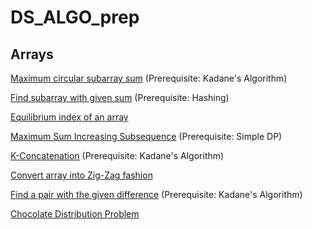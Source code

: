 # DS_ALGO_prep

## Arrays
<a href="https://www.geeksforgeeks.org/maximum-contiguous-circular-sum/">Maximum circular subarray sum</a> (Prerequisite: Kadane's Algorithm)

<a href="https://www.geeksforgeeks.org/find-subarray-with-given-sum/">Find subarray with given sum</a> (Prerequisite: Hashing) 

<a href="https://www.geeksforgeeks.org/equilibrium-index-of-an-array/">Equilibrium index of an array</a>

<a href="https://www.geeksforgeeks.org/maximum-sum-increasing-subsequence-dp-14/">Maximum Sum Increasing Subsequence</a> (Prerequisite: Simple DP)

<a href="https://www.codechef.com/problems/KCON">K-Concatenation</a> (Prerequisite: Kadane's Algorithm) 

<a href="https://www.geeksforgeeks.org/convert-array-into-zig-zag-fashion/">Convert array into Zig-Zag fashion</a>

<a href="https://www.geeksforgeeks.org/find-a-pair-with-the-given-difference/">Find a pair with the given difference</a> (Prerequisite: Kadane's Algorithm)

<a href="https://www.geeksforgeeks.org/chocolate-distribution-problem/">Chocolate Distribution Problem</a>
